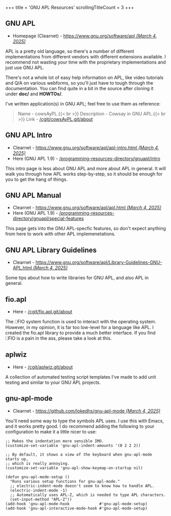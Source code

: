 +++
title               = 'GNU APL Resources'
scrollingTitleCount = 3
+++

## GNU APL

- Homepage (Clearnet) - [https://www.gnu.org/software/apl *(March 4, 2025)*](https://www.gnu.org/software/apl)

APL is a pretty old language, so there's a number of different implementations
from different vendors with different extensions available. I recommend not
wasting your time with the proprietary implementations and just use GNU APL.

There's not a whole lot of easy help information on APL, like video tutorials
and Q/A on various webforms, so you'll just have to tough through the
documentation. You can find quite in a bit in the source after cloning it under
**doc/** and **HOWTOs/**.

I've written application(s) in GNU APL; feel free to use them as reference:

> Name - cowsAyPL.{{< br >}}
> Description - Cowsay in GNU APL.{{< br >}}
> Link - [/cgit/cowsAyPL.git/about](/cgit/cowsAyPL.git/about/)

## GNU APL Intro

- Clearnet - [https://www.gnu.org/software/apl/apl-intro.html *(March 4, 2025)*](https://www.gnu.org/software/apl/apl-intro.html)
- Here (GNU APL 1.9) - [/programming-resources-directory/gnuapl/intro](/programming-resources-directory/gnuapl/intro/)

This intro page is less about GNU APL and more about APL in general. It will
walk you through how APL works step-by-step, so it should be enough for you to
get the hang of things.

## GNU APL Manual

- Clearnet - [https://www.gnu.org/software/apl/apl.html *(March 4, 2025)*](https://www.gnu.org/software/apl/apl.html)
- Here (GNU APL 1.9) - [/programming-resources-directory/gnuapl/special-features](/programming-resources-directory/gnuapl/special-features/)

This page gets into the GNU APL-specfic features, so don't expect anything from
here to work with other APL implemenetations.

## GNU APL Library Guidelines

- Clearnet - [https://www.gnu.org/software/apl/Library-Guidelines-GNU-APL.html *(March 4, 2025)*](https://www.gnu.org/software/apl/Library-Guidelines-GNU-APL.html)

Some tips about how to write libraries for GNU APL, and also APL in general.

## fio.apl

- Here - [/cgit/fio.apl.git/about](/cgit/fio.apl.git/about/)

The ⎕FIO system function is used to interact with the operating system. However,
in my opinion, it is far too low-level for a language like APL. I created the
fio.apl library to provide a much better interface. If you find ⎕FIO is a pain
in the ass, please take a look at this.

## aplwiz

- Here - [/cgit/aplwiz.git/about](/cgit/aplwiz.git/about/)

A collection of automated testing script templates I've made to add unit testing
and similar to your GNU APL projects.

## gnu-apl-mode

- Clearnet - [https://github.com/lokedhs/gnu-apl-mode *(March 4, 2025)*](https://github.com/lokedhs/gnu-apl-mode)

You'll need some way to type the symbols APL uses. I use this with Emacs, and it
works pretty good. I do recommend adding the following to your configuration to
make it a little nicer to use:

```elisp
;; Makes the indentation more sensible IMO.
(customize-set-variable 'gnu-apl-indent-amounts '(0 2 2 2))

;; By default, it shows a view of the keyboard when gnu-apl-mode starts up,
;; which is really annoying.
(customize-set-variable 'gnu-apl-show-keymap-on-startup nil)

(defun gnu-apl-mode-setup ()
  "Runs various setup functions for gnu-apl-mode."
  ;; electric-indent-mode doesn't seem to know how to handle APL.
  (electric-indent-mode -1)
  ;; Automatically uses APL-Z, which is needed to type APL characters.
  (set-input-method "APL-Z"))
(add-hook 'gnu-apl-mode-hook             #'gnu-apl-mode-setup)
(add-hook 'gnu-apl-interactive-mode-hook #'gnu-apl-mode-setup)
```
